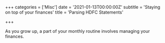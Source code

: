 +++
categories = ['Misc']
date = '2021-01-13T00:00:00Z'
subtitle = 'Staying on top of your finances'
title = 'Parsing HDFC Statements'

+++

As you grow up, a part of your monthly routine involves managing your finances.

